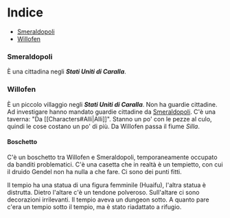 
# Indice

- [Smeraldopoli](#Smeraldopoli)
- [Willofen](#Willofen)

### Smeraldopoli

 È una cittadina negli ***Stati Uniti di Caralla***. 

### Willofen

È un piccolo villaggio negli ***Stati Uniti di Caralla***. Non ha guardie cittadine. Ad investigare hanno mandato guardie cittadine da [Smeraldopoli](#Smeraldopoli). C'è una taverna: "Da [[Characters#Alli|Alli]]". Stanno un po' con le pezze al culo, quindi le cose costano un po' di più. Da Willofen passa il fiume *Silla*.

#### Boschetto

C'è un boschetto tra Willofen e Smeraldopoli, temporaneamente occupato da banditi problematici. C'è una casetta che in realtà è un tempietto, con cui il druido Gendel non ha nulla a che fare.
Ci sono dei punti fitti.

Il tempio ha una statua di una figura femminile (Huaifu), l'altra statua è distrutta. Dietro l'altare c'è un tendone polveroso. Sull'altare ci sono decorazioni irrilevanti.
Il tempio aveva un dungeon sotto. A quanto pare c'era un tempio sotto il tempio, ma è stato riadattato a rifugio.


 
